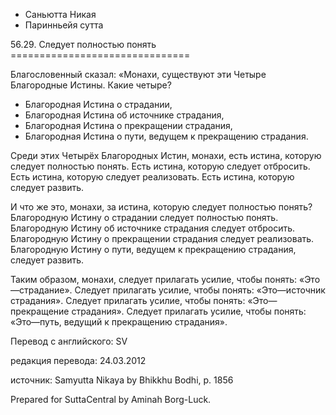 









* Саньютта Никая
* Паринньейя сутта


56\.29\. Следует полностью понять
\=\=\=\=\=\=\=\=\=\=\=\=\=\=\=\=\=\=\=\=\=\=\=\=\=\=\=\=\=\=\=



Благословенный сказал: «Монахи, существуют эти Четыре Благородные Истины\. Какие четыре?


* Благородная Истина о страдании,
* Благородная Истина об источнике страдания,
* Благородная Истина о прекращении страдания,
* Благородная Истина о пути, ведущем к прекращению страдания\.


Среди этих Четырёх Благородных Истин, монахи, есть истина, которую следует полностью понять\. Есть истина, которую следует отбросить\. Есть истина, которую следует реализовать\. Есть истина, которую следует развить\.


И что же это, монахи, за истина, которую следует полностью понять? Благородную Истину о страдании следует полностью понять\. Благородную Истину об источнике страдания следует отбросить\. Благородную Истину о прекращении страдания следует реализовать\. Благородную Истину о пути, ведущем к прекращению страдания, следует развить\.


Таким образом, монахи, следует прилагать усилие, чтобы понять: «Это—страдание»\. Следует прилагать усилие, чтобы понять: «Это—источник страдания»\. Следует прилагать усилие, чтобы понять: «Это—прекращение страдания»\. Следует прилагать усилие, чтобы понять: «Это—путь, ведущий к прекращению страдания»\.



Перевод с английского: SV


редакция перевода: 24\.03\.2012


источник: Samyutta Nikaya by Bhikkhu Bodhi, p\. 1856


Prepared for SuttaCentral by Aminah Borg\-Luck\.






